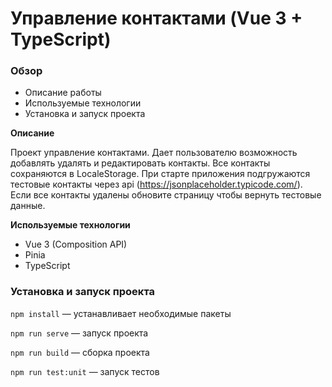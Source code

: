 # Управление контактами (Vue 3 + TypeScript)

### Обзор
* Описание работы
* Используемые технологии
* Установка и запуск проекта

**Описание**

Проект управление контактами. Дает пользователю возможность добавлять удалять 
и редактировать контакты. Все контакты сохраняются в LocaleStorage. При старте 
приложения подгружаются тестовые контакты через api (https://jsonplaceholder.typicode.com/). 
Если все контакты удалены обновите страницу чтобы вернуть тестовые данные.

**Используемые технологии**

* Vue 3 (Composition API)
* Pinia
* TypeScript

### Установка и запуск проекта

`npm install` — устанавливает необходимые пакеты

`npm run serve` — запуск проекта

`npm run build` — сборка проекта

`npm run test:unit` — запуск тестов
